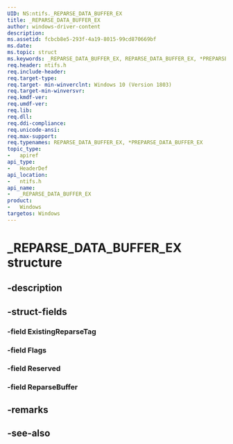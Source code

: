 ```yaml
---
UID: NS:ntifs._REPARSE_DATA_BUFFER_EX
title: _REPARSE_DATA_BUFFER_EX
author: windows-driver-content
description: 
ms.assetid: fcbcb8e5-293f-4a19-8015-99cd870669bf
ms.date: 
ms.topic: struct
ms.keywords: _REPARSE_DATA_BUFFER_EX, REPARSE_DATA_BUFFER_EX, *PREPARSE_DATA_BUFFER_EX, 
req.header: ntifs.h
req.include-header:
req.target-type:
req.target- min-winverclnt: Windows 10 (Version 1803)
req.target-min-winversvr:
req.kmdf-ver:
req.umdf-ver:
req.lib:
req.dll:
req.ddi-compliance:
req.unicode-ansi:
req.max-support:
req.typenames: REPARSE_DATA_BUFFER_EX, *PREPARSE_DATA_BUFFER_EX
topic_type: 
-	apiref
api_type: 
-	HeaderDef
api_location: 
-	ntifs.h
api_name: 
-	_REPARSE_DATA_BUFFER_EX
product:
-	Windows
targetos: Windows
---
```


# _REPARSE_DATA_BUFFER_EX structure

## -description


## -struct-fields

### -field ExistingReparseTag
 
### -field Flags
 
### -field Reserved
 
### -field ReparseBuffer
 

## -remarks

## -see-also
